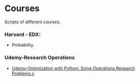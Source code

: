 # Courses
Scripts of different courses.

### Harvard - EDX:
- Probability.


### Udemy-Research Operations 
- [Udemy-Optimization with Python: Solve Operations Research Problems.y](https://www.udemy.com/course/optimization-with-python-linear-nonlinear-and-cplex-gurobi/)


